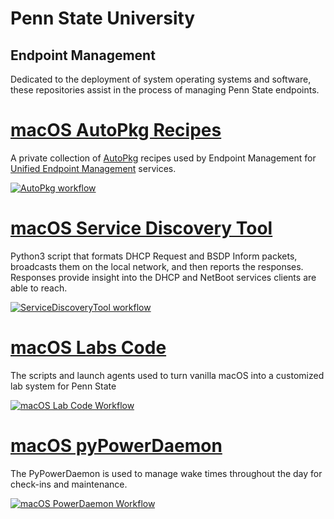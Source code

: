 # Penn State University
## Endpoint Management

Dedicated to the deployment of system operating systems and software, these repositories assist in the process of managing Penn State endpoints.

[macOS AutoPkg Recipes](https://github.com/psu-em/autopkg-recipes)
=============================

A private collection of [AutoPkg](https://github.com/autopkg/autopkg) recipes used by Endpoint Management for [Unified Endpoint Management](https://pennstateoffice365.sharepoint.com/sites/UEM) services. 

[![AutoPkg workflow](https://github.com/psu-em/autopkg-recipes/actions/workflows/push.yml/badge.svg)](https://github.com/psu-em/autopkg-recipes/actions/workflows/push.yml)

[macOS Service Discovery Tool](https://github.com/psu-em/ServiceDiscoveryTool/)
=============================

Python3 script that formats DHCP Request and BSDP Inform packets, broadcasts them on the local network, and then reports the responses. Responses provide insight into the DHCP and NetBoot services clients are able to reach.

[![ServiceDiscoveryTool workflow](https://github.com/psu-em/ServiceDiscoveryTool/actions/workflows/python-app.yml/badge.svg)](https://github.com/psu-em/ServiceDiscoveryTool/actions/workflows/python-app.yml)

[macOS Labs Code](https://github.com/psu-em/macOS-Labs)
============================
The scripts and launch agents used to turn vanilla macOS into a customized lab system for Penn State

[![macOS Lab Code Workflow](https://github.com/psu-em/macOS-Labs/actions/workflows/main.yml/badge.svg)](https://github.com/psu-em/macOS-Labs/actions/workflows/main.yml)


[macOS pyPowerDaemon](https://github.com/psu-em/pypowerdaemon)
============================
The PyPowerDaemon is used to manage wake times throughout the day for check-ins and maintenance.

[![macOS PowerDaemon Workflow](https://github.com/psu-em/pypowerdaemon/actions/workflows/main.yaml/badge.svg)](https://github.com/psu-em/pypowerdaemon/actions/workflows/main.yaml)

<!--
**Here are some ideas to get you started:**

🙋‍♀️ A short introduction - what is your organization all about?
🌈 Contribution guidelines - how can the community get involved?
👩‍💻 Useful resources - where can the community find your docs? Is there anything else the community should know?
🍿 Fun facts - what does your team eat for breakfast?
🧙 Remember, you can do mighty things with the power of [Markdown](https://docs.github.com/github/writing-on-github/getting-started-with-writing-and-formatting-on-github/basic-writing-and-formatting-syntax)
-->
